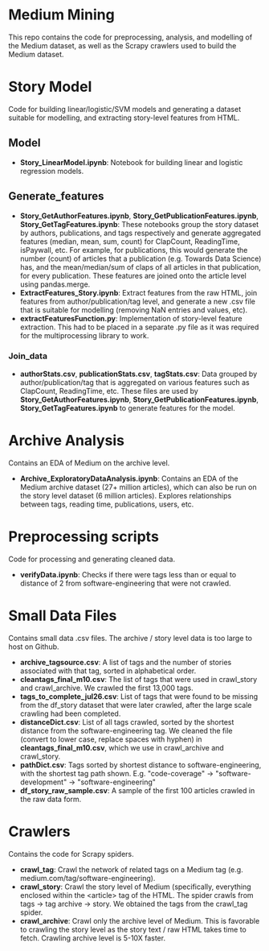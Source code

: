 # Medium Mining
This repo contains the code for preprocessing, analysis, and modelling of the Medium dataset, as well as the Scrapy crawlers used to build the Medium dataset.

# Story Model
Code for building linear/logistic/SVM models and generating a dataset suitable for modelling, and extracting story-level features from HTML.

## Model
- **Story_LinearModel.ipynb**: Notebook for building linear and logistic regression models. 

## Generate_features
- **Story_GetAuthorFeatures.ipynb**, **Story_GetPublicationFeatures.ipynb**, **Story_GetTagFeatures.ipynb**: These notebooks group the story dataset by authors, publications, and tags respectively and generate aggregated features (median, mean, sum, count) for ClapCount, ReadingTime, isPaywall, etc. For example, for publications, this would generate the number (count) of articles that a publication (e.g. Towards Data Science) has, and the mean/median/sum of claps of all articles in that publication, for every publication.  These features are joined onto the article level using pandas.merge. 
- **ExtractFeatures_Story.ipynb**: Extract features from the raw HTML, join features from author/publication/tag level, and generate a new .csv file that is suitable for modelling (removing NaN entries and values, etc).
- **extractFeaturesFunction.py**: Implementation of story-level feature extraction. This had to be placed in a separate .py file as it was required for the multiprocessing library to work.

### Join_data
- **authorStats.csv**, **publicationStats.csv**, **tagStats.csv**: Data grouped by author/publication/tag that is aggregated on various features such as ClapCount, ReadingTime, etc. These files are used by **Story_GetAuthorFeatures.ipynb**, **Story_GetPublicationFeatures.ipynb**, **Story_GetTagFeatures.ipynb** to generate features for the model.

# Archive Analysis

Contains an EDA of Medium on the archive level.

- **Archive_ExploratoryDataAnalysis.ipynb**: Contains an EDA of the Medium archive dataset (27+ million articles), which can also be run on the story level dataset (6 million articles). Explores relationships between tags, reading time, publications, users, etc.


# Preprocessing scripts

Code for processing and generating cleaned data.

- **verifyData.ipynb**: Checks if there were tags less than or equal to distance of 2 from software-engineering that were not crawled. 


# Small Data Files

Contains small data .csv files. The archive / story level data is too large to host on Github.

- **archive_tagsource.csv**: A list of tags and the number of stories associated with that tag, sorted in alphabetical order.
- **cleantags_final_m10.csv**: The list of tags that were used in crawl_story and crawl_archive. We crawled the first 13,000 tags. 
- **tags_to_complete_jul26.csv**: List of tags that were found to be missing from the df_story dataset that were later crawled, after the large scale crawling had been completed.
- **distanceDict.csv**: List of all tags crawled, sorted by the shortest distance from the software-engineering tag. We cleaned the file (convert to lower case, replace spaces with hyphen) in **cleantags_final_m10.csv**, which we use in crawl_archive and crawl_story.
- **pathDict.csv**: Tags sorted by shortest distance to software-engineering, with the shortest tag path shown. E.g. "code-coverage" -> "software-development" -> "software-engineering"
- **df_story_raw_sample.csv**: A sample of the first 100 articles crawled in the raw data form. 

# Crawlers

Contains the code for Scrapy spiders.

- **crawl_tag**: Crawl the network of related tags on a Medium tag (e.g. medium.com/tag/software-engineering). 
- **crawl_story**: Crawl the story level of Medium (specifically, everything enclosed within the \<article> tag of the HTML. The spider crawls from tags -> tag archive -> story. We obtained the tags from the crawl_tag spider.
- **crawl_archive**: Crawl only the archive level of Medium. This is favorable to crawling the story level as the story text / raw HTML takes time to fetch. Crawling archive level is 5-10X faster. 